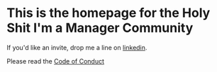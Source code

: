 # This is the homepage for the Holy Shit I'm a Manager Community

If you'd like an invite, drop me a line on [linkedin](https://www.linkedin.com/in/outragedpinkracoon/).

Please read the [Code of Conduct](https://github.com/outragedpinkracoon/holyshitimamanager/wiki)
